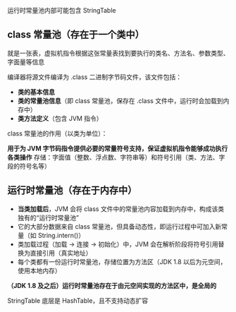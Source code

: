 运行时常量池内部可能包含 StringTable

## class 常量池（存在于一个类中）

就是一张表，虚拟机指令根据这张常量表找到要执行的类名、方法名、参数类型、字面量等信息

编译器将源文件编译为 .class 二进制字节码文件，该文件包括：

- **类的基本信息**
- **类的常量池信息**（即 class 常量池，保存在 .class 文件中，运行时会加载到内存中）
- **类方法定义**（包含 JVM 指令）

class 常量池的作用（以类为单位）：

**用于为 JVM 字节码指令提供必要的常量符号支持，保证虚拟机指令能够成功执行各类操作**
存储：字面值（整数、浮点数、字符串等）和符号引用（类、方法、字段的符号名等）

## 运行时常量池（存在于内存中）

- **当类加载后**，JVM 会将 class 文件中的常量池内容加载到内存中，构成该类独有的“运行时常量池”
- 它的大部分数据来自 class 常量池，但具备动态性，即运行过程中可加入新常量（如 String.intern()）
- 类加载过程（加载 → 连接 → 初始化）中，JVM 会在解析阶段将符号引用替换为直接引用（真实地址）
- 每个类都有一份运行时常量池，存储位置为方法区（JDK 1.8 以后为元空间，使用本地内存）

**（JDK 1.8 及之后）运行时常量池存在于由元空间实现的方法区中，是全局的**

StringTable 底层是 HashTable，且不支持动态扩容